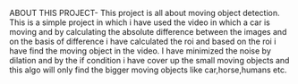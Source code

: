 ABOUT THIS PROJECT-
This project is all about moving object detection. This is a simple project in which i have used the video in which a car is moving and by calculating the absolute difference between the images and on the basis of difference i have calculated the roi and based on the roi i have find the moving object in the video.
I have minimized the noise by dilation and by the if condition i have cover up the small moving objects and this algo will only find the bigger moving objects like car,horse,humans etc.

